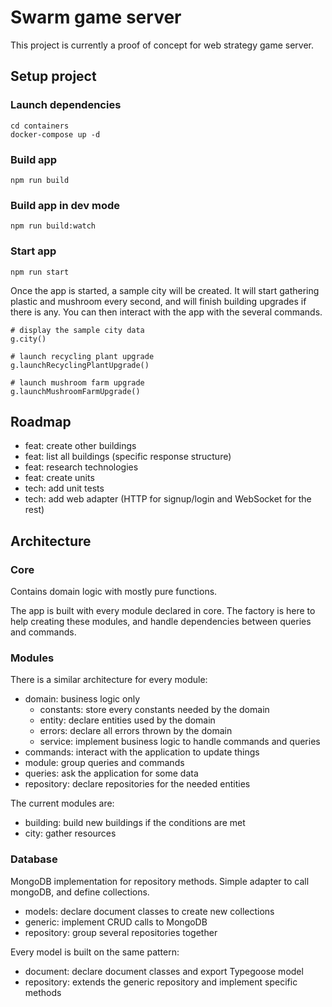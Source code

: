 # Swarm game server

This project is currently a proof of concept for web strategy game server.

## Setup project

### Launch dependencies

```
cd containers
docker-compose up -d
```

### Build app

```
npm run build
```

### Build app in dev mode

```
npm run build:watch
```

### Start app

```
npm run start
```

Once the app is started, a sample city will be created. It will start gathering plastic and mushroom every second, and will finish building upgrades if there is any. You can then interact with the app with the several commands.

```
# display the sample city data
g.city()

# launch recycling plant upgrade
g.launchRecyclingPlantUpgrade()

# launch mushroom farm upgrade
g.launchMushroomFarmUpgrade()
```

## Roadmap

- feat: create other buildings
- feat: list all buildings (specific response structure)
- feat: research technologies
- feat: create units
- tech: add unit tests
- tech: add web adapter (HTTP for signup/login and WebSocket for the rest)

## Architecture

### Core

Contains domain logic with mostly pure functions.

The app is built with every module declared in core.
The factory is here to help creating these modules, and handle dependencies between queries and commands.

### Modules

There is a similar architecture for every module:

- domain: business logic only
  - constants: store every constants needed by the domain
  - entity: declare entities used by the domain
  - errors: declare all errors thrown by the domain
  - service: implement business logic to handle commands and queries
- commands: interact with the application to update things
- module: group queries and commands
- queries: ask the application for some data
- repository: declare repositories for the needed entities

The current modules are:

- building: build new buildings if the conditions are met
- city: gather resources

### Database

MongoDB implementation for repository methods. Simple adapter to call mongoDB, and define collections.

- models: declare document classes to create new collections
- generic: implement CRUD calls to MongoDB
- repository: group several repositories together

Every model is built on the same pattern:

- document: declare document classes and export Typegoose model
- repository: extends the generic repository and implement specific methods

